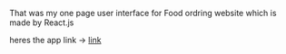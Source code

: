 That was my one page user interface for Food ordring website which is made by React.js

heres the app link -> [link](food-ordering-app.netlify.app)
